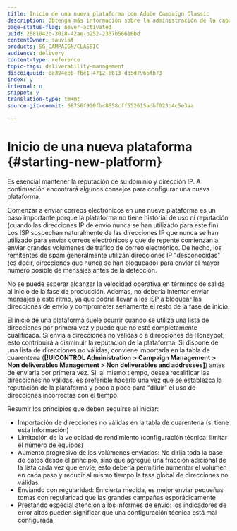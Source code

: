 ```yaml
---
title: Inicio de una nueva plataforma con Adobe Campaign Classic
description: Obtenga más información sobre la administración de la capacidad de entrega al iniciar una nueva plataforma con Adobe Campaign Classic.
page-status-flag: never-activated
uuid: 2681042b-3018-42ae-b252-2367b56616bd
contentOwner: sauviat
products: SG_CAMPAIGN/CLASSIC
audience: delivery
content-type: reference
topic-tags: deliverability-management
discoiquuid: 6a394eeb-fbe1-4712-bb13-db5d7965fb73
index: y
internal: n
snippet: y
translation-type: tm+mt
source-git-commit: 68756f920fbc8658cff552615adbf023b4c5e3aa

---
```



# Inicio de una nueva plataforma {#starting-new-platform}

Es esencial mantener la reputación de su dominio y dirección IP. A continuación encontrará algunos consejos para configurar una nueva plataforma.

Comenzar a enviar correos electrónicos en una nueva plataforma es un paso importante porque la plataforma no tiene historial de uso ni reputación (cuando las direcciones IP de envío nunca se han utilizado para este fin). Los ISP sospechan naturalmente de las direcciones IP que nunca se han utilizado para enviar correos electrónicos y que de repente comienzan a enviar grandes volúmenes de tráfico de correo electrónico. De hecho, los remitentes de spam generalmente utilizan direcciones IP &quot;desconocidas&quot; (es decir, direcciones que nunca se han bloqueado) para enviar el mayor número posible de mensajes antes de la detección.

No se puede esperar alcanzar la velocidad operativa en términos de salida al inicio de la fase de producción. Además, no debería intentar enviar mensajes a este ritmo, ya que podría llevar a los ISP a bloquear las direcciones de envío y comprometer seriamente el resto de la fase de inicio.

El inicio de una plataforma suele ocurrir cuando se utiliza una lista de direcciones por primera vez y puede que no esté completamente cualificada. Si envía a direcciones no válidas o a direcciones de Honeypot, esto contribuirá a disminuir la reputación de la plataforma. Si dispone de una lista de direcciones no válidas, conviene importarla en la tabla de cuarentena (**[!UICONTROL Administration > Campaign Management > Non deliverables Management > Non deliverables and addresses]**) antes de enviarla por primera vez. Si, al mismo tiempo, desea recalificar las direcciones no válidas, es preferible hacerlo una vez que se establezca la reputación de la plataforma y poco a poco para &quot;diluir&quot; el uso de direcciones incorrectas con el tiempo.

Resumir los principios que deben seguirse al iniciar:

* Importación de direcciones no válidas en la tabla de cuarentena (si tiene esta información)
* Limitación de la velocidad de rendimiento (configuración técnica: limitar el número de equipos)
* Aumento progresivo de los volúmenes enviados: No dirija toda la base de datos desde el principio, sino que agregue una fracción adicional de la lista cada vez que envíe; esto debería permitirle aumentar el volumen en cada paso y reducir al mismo tiempo la tasa global de direcciones no válidas
* Enviando con regularidad: En cierta medida, es mejor enviar pequeñas tomas con regularidad que las grandes campañas esporádicamente
* Prestando especial atención a los informes de envío: los indicadores de error altos pueden significar que una configuración técnica está mal configurada.